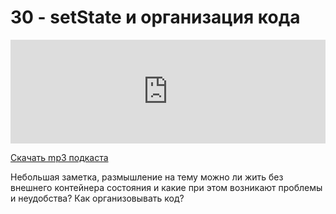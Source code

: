 # 30 - setState и организация кода


<iframe width="100%" height="166" scrolling="no" frameborder="no" src="https://w.soundcloud.com/player/?url=https%3A//api.soundcloud.com/tracks/337709602&amp;color=ff5500&amp;auto_play=false&amp;hide_related=false&amp;show_comments=true&amp;show_user=true&amp;show_reposts=false"></iframe>



<a href="https://5minreact.podster.fm/30/download/audio.mp3?download=yes&media=file"><i class="fa fa-download"></i> Скачать mp3 подкаста</a>



Небольшая заметка, размышление на тему можно ли жить без внешнего контейнера состояния и какие при этом возникают проблемы и неудобства? Как организовывать код?
